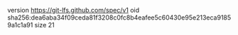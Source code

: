 version https://git-lfs.github.com/spec/v1
oid sha256:dea6aba34f09ceda81f3208c0fc8b4eafee5c60430e95e213eca91859a1c1a91
size 21
